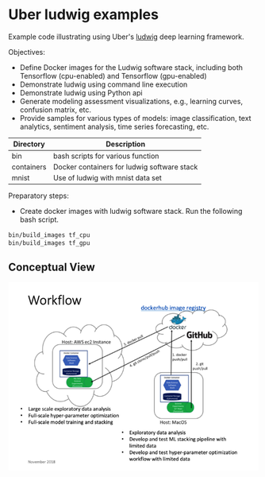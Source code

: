 # Uber ludwig examples

Example code illustrating using Uber's [ludwig](https://uber.github.io/ludwig/) deep learning framework.

Objectives:
* Define Docker images for the Ludwig software stack, including both Tensorflow (cpu-enabled) and Tensorflow (gpu-enabled)
* Demonstrate ludwig using command line execution
* Demonstrate ludwig using Python api
* Generate modeling assessment visualizations, e.g., learning curves, confusion matrix, etc.
* Provide samples for various types of models:  image classification, text analytics, sentiment analysis, time series forecasting, etc.

|Directory|Description|
|---------|-----------|
|bin|bash scripts for various function|
|containers|Docker containers for ludwig software stack|
|mnist|Use of ludwig with mnist data set|

Preparatory steps:

* Create docker images with ludwig software stack.  Run the following bash script.
```
bin/build_images tf_cpu
bin/build_images tf_gpu
```

## Conceptual View
![](images/docker_containers.png)
